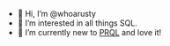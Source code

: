 - 👋 Hi, I’m @whoarusty
- 👀 I’m interested in all things SQL.
- 🌱 I’m currently new to [PRQL](https://github.com/PRQL/prql) and love it!

<!---
- 💞️ I’m looking to collaborate on ...
- 📫 How to reach me ...
--->

<!---
whoarusty/whoarusty is a ✨ special ✨ repository because its `README.md` (this file) appears on your GitHub profile.
You can click the Preview link to take a look at your changes.
--->
